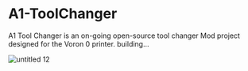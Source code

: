 # A1-ToolChanger
A1 Tool Changer is an on-going open-source tool changer Mod project designed for the Voron 0 printer.
building...

![untitled 12](https://github.com/user-attachments/assets/f65accc2-674c-4092-9769-e0f33c3deac4)
